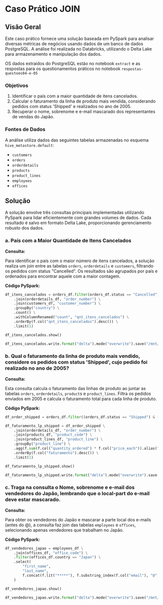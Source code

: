 # Caso Prático JOIN

## Visão Geral

Este caso prático fornece uma solução baseada em PySpark para analisar diversas métricas de negócios usando dados de um banco de dados PostgreSQL. A análise foi realizada no Databricks, utilizando o Delta Lake para armazenamento e manipulação dos dados.

OS dados extraídos do PostgreSQL estão no notebook `extract` e as respostas para os questionamentos práticos no notebook `respostas-questoes04-e-05`

### Objetivos

1. Identificar o país com a maior quantidade de itens cancelados.
2. Calcular o faturamento da linha de produto mais vendida, considerando pedidos com status 'Shipped' e realizados no ano de 2005.
3. Recuperar o nome, sobrenome e e-mail mascarado dos representantes de vendas do Japão.

### Fontes de Dados

A análise utiliza dados das seguintes tabelas armazenadas no esquema `hive_metastore.default`:

- `customers`
- `orders`
- `orderdetails`
- `products`
- `product_lines`
- `employees`
- `offices`

## Solução

A solução envolve três consultas principais implementadas utilizando PySpark para lidar eficientemente com grandes volumes de dados. Cada resultado é salvo em formato Delta Lake, proporcionando gerenciamento robusto dos dados.

### a. País com a Maior Quantidade de Itens Cancelados

**Consulta:**

Para identificar o país com o maior número de itens cancelados, a solução realiza um join entre as tabelas `orders`, `orderdetails` e `customers`, filtrando os pedidos com status "Cancelled". Os resultados são agrupados por país e ordenados para encontrar aquele com a maior contagem.

**Código PySpark:**
```python
df_itens_cancelados = orders_df.filter(orders_df.status == "Cancelled") \
    .join(orderdetails_df, "order_number") \
    .join(customers_df, "customer_number") \
    .groupBy("country") \
    .count() \
    .withColumnRenamed("count", "qnt_itens_cancelados") \
    .orderBy(f.col("qnt_itens_cancelados").desc()) \
    .limit(1)

df_itens_cancelados.show()

df_itens_cancelados.write.format("delta").mode("overwrite").save("/mnt/join/delta/itens_cancelados")
```

### b. Qual o faturamento da linha de produto mais vendido, considere os pedidos com status 'Shipped', cujo pedido foi realizado no ano de 2005?

**Consulta:**

Esta consulta calcula o faturamento das linhas de produto ao juntar as tabelas `orders`, `orderdetails`, `product`s e `product_lines`. Filtra os pedidos enviados em 2005 e calcula o faturamento total para cada linha de produto.

**Código PySpark:**
```python
df_order_shipped = orders_df.filter((orders_df.status == "Shipped") & (f.year(orders_df.order_date) == 2005))

df_faturamento_lp_shipped = df_order_shipped \
    .join(orderdetails_df, "order_number") \
    .join(products_df, "product_code") \
    .join(product_lines_df, "product_line") \
    .groupBy("product_line") \
    .agg(f.sum(f.col("quantity_ordered") * f.col("price_each")).alias("faturamento")) \
    .orderBy(f.col("faturamento").desc()) \
    .limit(1)

df_faturamento_lp_shipped.show()

df_faturamento_lp_shipped.write.format("delta").mode("overwrite").save("/mnt/join/delta/faturamento_lp_shipped")
```


### c. Traga na consulta o Nome, sobrenome e e-mail dos vendedores do Japão, lembrando que o local-part do e-mail deve estar mascarado.

**Consulta:**

Para obter os vendedores do Japão e mascarar a parte local dos e-mails (antes do @), a consulta faz join das tabelas `employees` e `offices`, selecionando apenas vendedores que trabalham no Japão.

**Código PySpark:**
```python
df_vendedores_japao = employees_df \
    .join(offices_df, "office_code") \
    .filter(offices_df.country == "Japan") \
    .select(
        "first_name", 
        "last_name", 
        f.concat(f.lit("*****"), f.substring_index(f.col("email"), "@", -1)).alias("masked_email")
    )

df_vendedores_japao.show()

df_vendedores_japao.write.format("delta").mode("overwrite").save("/mnt/join/delta/vendedores_japao")
```

